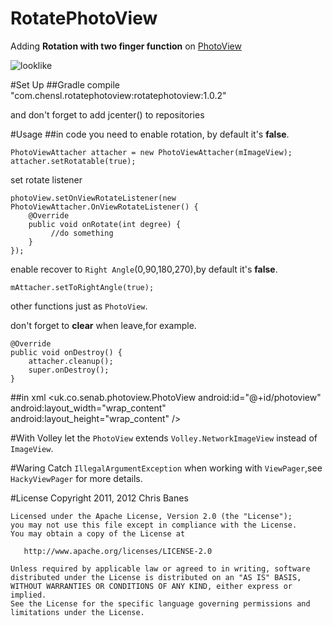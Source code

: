 # RotatePhotoView
Adding **Rotation with two finger function**  on [PhotoView](https://github.com/search?utf8=%E2%9C%93&q=PhotoView)

![looklike](https://github.com/ChenSiLiang/RotatePhotoView/blob/master/screenshot/viewpager.gif)

#Set Up
##Gradle
	compile "com.chensl.rotatephotoview:rotatephotoview:1.0.2"

and don't forget to add jcenter() to repositories

#Usage
##in code
you need to enable rotation, by default it's **false**.

	PhotoViewAttacher attacher = new PhotoViewAttacher(mImageView);
	attacher.setRotatable(true);

set rotate listener

	photoView.setOnViewRotateListener(new PhotoViewAttacher.OnViewRotateListener() {
        @Override
        public void onRotate(int degree) {
             //do something
        }
    });

enable recover to `Right Angle`(0,90,180,270),by default it's **false**.

    mAttacher.setToRightAngle(true);

other functions just as `PhotoView`.



don't forget to **clear** when leave,for example.

	@Override
    public void onDestroy() {
        attacher.cleanup();
        super.onDestroy();
    }
##in xml
	 <uk.co.senab.photoview.PhotoView
        android:id="@+id/photoview"
        android:layout_width="wrap_content"
        android:layout_height="wrap_content" />

#With Volley
let the `PhotoView` extends `Volley.NetworkImageView` instead of `ImageView`.

#Waring
Catch `IllegalArgumentException` when working with `ViewPager`,see `HackyViewPager` for more details. 


#License
	Copyright 2011, 2012 Chris Banes
	
	Licensed under the Apache License, Version 2.0 (the "License");
	you may not use this file except in compliance with the License.
	You may obtain a copy of the License at
	
	   http://www.apache.org/licenses/LICENSE-2.0
	
	Unless required by applicable law or agreed to in writing, software
	distributed under the License is distributed on an "AS IS" BASIS,
	WITHOUT WARRANTIES OR CONDITIONS OF ANY KIND, either express or implied.
	See the License for the specific language governing permissions and
	limitations under the License.
